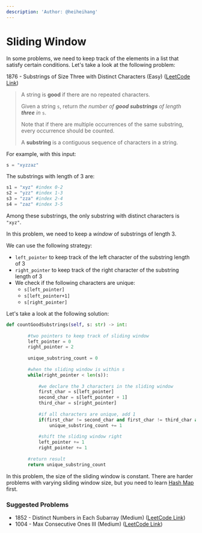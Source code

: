 ```yaml
---
description: 'Author: @heiheihang'
---
```


# Sliding Window

In some problems, we need to keep track of the elements in a list that satisfy certain conditions. Let's take a look at the following problem:&#x20;

1876 - Substrings of Size Three with Distinct Characters (Easy) ([LeetCode Link](https://leetcode.com/problems/substrings-of-size-three-with-distinct-characters/))

> A string is **good** if there are no repeated characters.
>
> Given a string `s`​​​​​, return _the number of **good substrings** of length **three** in_ `s`​​​​​​.
>
> Note that if there are multiple occurrences of the same substring, every occurrence should be counted.
>
> A **substring** is a contiguous sequence of characters in a string.

For example, with this input:

```python
s = "xyzzaz"
```

The substrings with length of 3 are:

```python
s1 = "xyz" #index 0-2
s2 = "yzz" #index 1-3
s3 = "zza" #index 2-4
s4 = "zaz" #index 3-5
```

Among these substrings, the only substring with distinct characters is `"xyz"`.&#x20;

In this problem, we need to keep a _window_ of substrings of length 3.&#x20;

We can use the following strategy:

* `left_pointer` to keep track of the left character of the substring length of 3
* `right_pointer` to keep track of the right character of the substring length of 3
* We check if the following characters are unique:
  * `s[left_pointer]`
  * `s[left_pointer+1]`
  * `s[right_pointer]`

Let's take a look at the following solution:

```python
def countGoodSubstrings(self, s: str) -> int:
        
        #two pointers to keep track of sliding window
        left_pointer = 0
        right_pointer = 2
        
        unique_substring_count = 0
        
        #when the sliding window is within s
        while(right_pointer < len(s)):
            
            #we declare the 3 characters in the sliding window
            first_char = s[left_pointer]
            second_char = s[left_pointer + 1]
            third_char = s[right_pointer]
            
            #if all characters are unique, add 1
            if(first_char != second_char and first_char != third_char and second_char != third_char):
                unique_substring_count += 1
            
            #shift the sliding window right
            left_pointer += 1
            right_pointer += 1
        
        #return result
        return unique_substring_count
```

In this problem, the size of the sliding window is constant. There are harder problems with varying sliding window size, but you need to learn [Hash Map](hash-map) first.&#x20;

### Suggested Problems

* 1852 - Distinct Numbers in Each Subarray (Medium) ([LeetCode Link](https://leetcode.com/problems/distinct-numbers-in-each-subarray/))
* 1004 - Max Consecutive Ones III (Medium) ([LeetCode Link](https://leetcode.com/problems/max-consecutive-ones-iii/))



